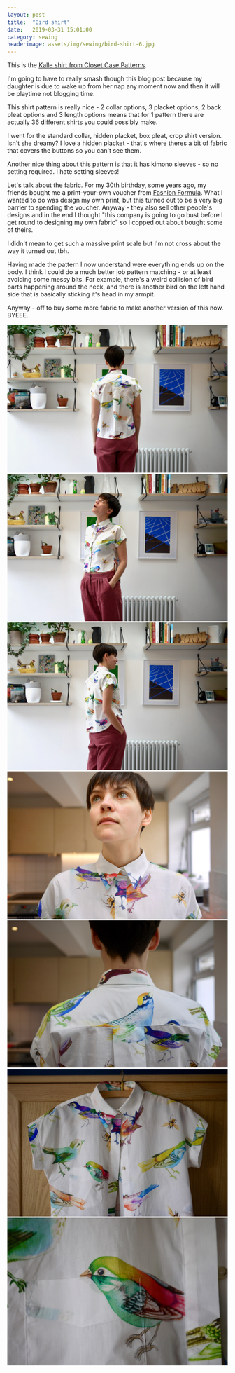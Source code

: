 ```yaml
---
layout: post
title:  "Bird shirt"
date:   2019-03-31 15:01:00
category: sewing
headerimage: assets/img/sewing/bird-shirt-6.jpg
---
```


This is the [Kalle shirt from Closet Case Patterns](https://store.closetcasepatterns.com/products/kalle-shirt-shirtdress-pattern).

I'm going to have to really smash though this blog post because my daughter is due to wake up from her nap any moment now and then it will be playtime not blogging time.

This shirt pattern is really nice - 2 collar options, 3 placket options, 2 back pleat options and 3 length options means that for 1 pattern there are actually 36 different shirts you could possibly make.

I went for the standard collar, hidden placket, box pleat, crop shirt version. Isn't she dreamy? I love a hidden placket - that's where theres a bit of fabric that covers the buttons so you can't see them.

Another nice thing about this pattern is that it has kimono sleeves - so no setting required. I hate setting sleeves!

Let's talk about the fabric. For my 30th birthday, some years ago, my friends bought me a print-your-own voucher from [Fashion Formula](https://www.fashion-formula.com/). What I wanted to do was design my own print, but this turned out to be a very big barrier to spending the voucher. Anyway - they also sell other people's designs and in the end I thought "this company is going to go bust before I get round to designing my own fabric" so I copped out about bought some of theirs.

I didn't mean to get such a massive print scale but I'm not cross about the way it turned out tbh.

Having made the pattern I now understand were everything ends up on the body. I think I could do a much better job pattern matching - or at least avoiding some messy bits. For example, there's a weird collision of bird parts happening around the neck, and there is another bird on the left hand side that is basically sticking it's head in my armpit.

Anyway - off to buy some more fabric to make another version of this now. BYEEE.

![Me wearing my shirt from behind](/assets/img/sewing/bird-shirt-1.jpg)
![Me wearing my shirt from front, looking up, what am I thinking about? Who knows.](/assets/img/sewing/bird-shirt-2.jpg)
![Me in my kitchen in shirt, hands in pockets.](/assets/img/sewing/bird-shirt-3.jpg)
![Close up of the front of my shirt](/assets/img/sewing/bird-shirt-4.jpg)
![Close up of the back of my shirt to show how neatly the back pattern matching is](/assets/img/sewing/bird-shirt-5.jpg)
![Shirt on a hanger](/assets/img/sewing/bird-shirt-6.jpg)
![Close up of my pocket](/assets/img/sewing/bird-shirt-7.jpg)

